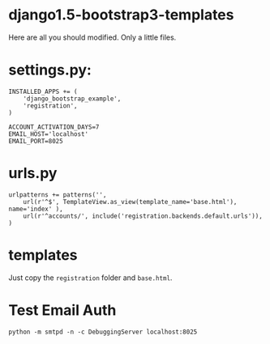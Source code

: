 django1.5-bootstrap3-templates
==============================

Here are all you should modified. Only a little files.

settings.py:
=======
```
INSTALLED_APPS += (
    'django_bootstrap_example',
    'registration',
)

ACCOUNT_ACTIVATION_DAYS=7
EMAIL_HOST='localhost'
EMAIL_PORT=8025
```

urls.py
=======
```
urlpatterns += patterns('',
    url(r'^$', TemplateView.as_view(template_name='base.html'), name='index' ),
    url(r'^accounts/', include('registration.backends.default.urls')),
)
```

templates
=====
Just copy the `registration` folder and `base.html`.

Test Email Auth
=====
`python -m smtpd -n -c DebuggingServer localhost:8025`
